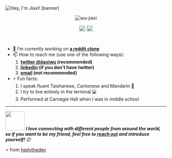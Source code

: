 <img src="https://github.com/wu-jiaxi/profile-banner/blob/main/Jiaxi.png" alt="Hey, I'm Jiaxi! [banner]" />
<!--
How did I make the fabulous banner?
Well, I did it using canva.com, nothing fancy completely free :)
-->

<!--
<h1 align="center">Sup everyone! 👋</h1>
-->
<p align="center"> <img src="https://komarev.com/ghpvc/?username=wu-jiaxi" alt="wu-jiaxi" /> </p>

<!--
The above are the languages/technologies icons from devicons :)
-->

<p align="center">
<a href="https://twitter.com/jiaxiwu" target="blank"><img align="center" src="https://cdn.jsdelivr.net/npm/simple-icons@3.0.1/icons/twitter.svg" alt="jiaxiwu" height="20" width="20" /></a>
<a href="https://www.linkedin.com/in/jiaxiwu/" target="blank"><img align="center" src="https://cdn.jsdelivr.net/npm/simple-icons@3.0.1/icons/linkedin.svg" alt="jiaxi wu" height="20" width="20" /></a>
</p>
<!--
These are my social profile links/icons
-->

<br/>

- 🔭 I’m currently working on  **[a reddit clone](https://github.com/hedythedev/starcli)**
- 📫 How to reach me (use one of the following ways):
   1. **[twitter @jiaxiwu](https://twitter.com/jiaxiwu) (recommended)**
   2. **[linkedin](https://www.linkedin.com/in/jiaxiwu/) (if you don't have twitter)**
   3. **[email](mailto:jiaxi.w@outlook.com) (not recommended)**
- ⚡ Fun facts: 
   1. I speak fluent Taishanese, Cantonese and Mandarin 💯
   2. I *try* to live entirely in the terminal :computer:
   3. Performed at Carnegie Hall when I was in middle school

---

<!-- Feel free to reach out and introduce yourself :D-->
<img src="https://media.giphy.com/media/LnQjpWaON8nhr21vNW/giphy.gif" width="60"> <em><b>I love connecting with different people from around the world, so if you want to be my friend, feel free to <a href="https://twitter.com/jiaxiwu">reach out</a> and introduce yourself! </b> 😊 </em>

<!--The End, special thanks to all the wonderful people who made
the GitHub profile readme stats/workflows to make my profile look
fabulously dynamic ❤️-->

:star: from [hedythedev](https://github.com/wu-jiaxi)

